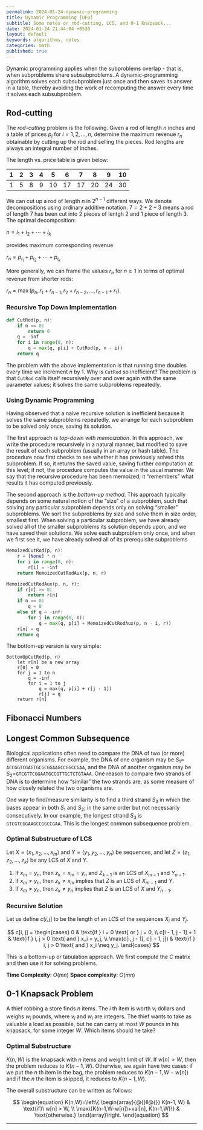 ```yaml
---
permalink: 2024-01-24-dynamic-programming
title: Dynamic Programming [UFO]
subtitle: Some notes on rod-cutting, LCS, and 0-1 Knapsack...
date: 2024-01-24 21:44:04 +0530
layout: default
keywords: algorithms, notes
categories: math
published: true
---
```


Dynamic programming applies when the subproblems overlap - that is, when subproblems share subsubproblems. A dynamic-programming algorithm solves each subsubproblem just once and then saves its answer in a table, thereby avoiding the work of recomputing the answer every time it solves each subsubproblem.

## Rod-cutting

The *rod-cutting* problem is the following. Given a rod of length $n$ inches and a table of prices $p_i$ for $i=1,2,\dots,n$, determine the maximum revenue $r_n$ obtainable by cutting up the rod and selling the pieces. Rod lengths are always an integral number of inches.

The length vs. price table is given below:

|1|2|3|4|5|6|7|8|9|10|
|-|-|-|-|-|-|-|-|-|-|
|1|5|8|9|10|17|17|20|24|30|

We can cut up a rod of length $n$ in $2^{n-1}$ different ways. We denote decompositions using ordinary additive notation. $7=2+2+3$ means a rod of length 7 has been cut into 2 pieces of lentgh 2 and 1 piece of length 3. The optimal decomposition:

$n=i_1+i_2+\cdots+i_k$

provides maximum corresponding revenue

$r_n=p_{i_1}+p_{i_2}+\cdots+p_{i_k}$

More generally, we can frame the values $r_n$ for $n\geq1$ in terms of optimal revenue from shorter rods:

$r_n=\max(p_n, r_1+r_{n-1}, r_2+r_{n-2},\dots,r_{n-1}+r_1)$.

### Recursive Top Down Implementation

```python
def CutRod(p, n):
    if n == 0:
        return 0
    q = -inf
    for i in range(0, n):
        q = max(q, p[i] + CutRod(p, n - i))
    return q
```

The problem with the above implementation is that running time doubles every time we increment $n$ by 1. Why is `CutRod` so inefficient? The problem is that `CutRod` calls itself recursively over and over again with the same parameter values; it solves the same subproblems repeatedly.

### Using Dynamic Programming

Having observed that a naive recursive solution is inefficient because it solves the same subproblems repeatedly, we arrange for each subproblem to be solved only once, saving its solution.

The first approach is *top-down with memoization*. In this approach, we write the procedure recursively in a natural manner, but modified to save the result of each subproblem (usually in an array or hash table). The procedure now first checks to see whether it has previously solved this subproblem. If so, it returns the saved value, saving further computation at this level; if not, the procedure computes the value in the usual manner. We say that the recursive procedure has been memoized; it “remembers” what results it has computed previously.

The second approach is the *bottom-up method*. This approach typically depends on some natural notion of the “size” of a subproblem, such that solving any particular subproblem depends only on solving “smaller” subproblems. We sort the subproblems by size and solve them in size order, smallest first. When solving a particular subproblem, we have already solved all of the smaller subproblems its solution depends upon, and we have saved their solutions. We solve each subproblem only once, and when we first see it, we have already solved all of its prerequisite subproblems

```python
MemoizedCutRod(p, n):
    r = [None] * n
    for i in range(0, n):
        r[i] = -inf
    return MemoizedCutRodAux(p, n, r)
```

```python
MemoizedCutRodAux(p, n, r):
    if r[n] >= 0:
        return r[n]
    if n == 0:
        q = 0
    else if q = -inf:
        for i in range(0, n):
            q = max(q, p[i] + MemoizedCutRodAux(p, n - i, r))
    r[n] = q
    return q
```

The bottom-up version is very simple:

```
BottomUpCutRod(p, n)
	let r[n] be a new array
	r[0] = 0
	for j = 1 to n
		q = -inf
		for i = 1 to j
			q = max(q, p[i] + r[j - 1])
			r[j] = q
	return r[n]
```

## Fibonacci Numbers

## Longest Common Subsequence

Biological applications often need to compare the DNA of two (or more) different organisms. For example, the DNA of one organism may be $S_1=$ `ACCGGTCGAGTGCGCGGAAGCCGGCCGAA`, and the DNA of another organism may be $S_2=$`GTCGTTCGGAATGCCGTTGCTCTGTAAA`. One reason to compare two strands of DNA is to determine how “similar” the two strands are, as some measure of how closely related the two organisms are.

One way to find/measure similarity is to find a third strand $S_3$ in which the bases appear in both $S_1$ and $S_2$; in the same order but not necessarily consecutively. In our example, the longest strand $S_3$ is `GTCGTCGGAAGCCGGCCGAA`. This is the longest common subsequence problem.

### Optimal Substructure of LCS

Let $X=\langle x_1,x_2,\dots,x_m\rangle$ and $Y=\langle y_1,y_2,\dots,y_n\rangle$ be sequences, and let $Z=\langle z_1,z_2,\dots,z_k\rangle$ be any LCS of $X$ and $Y$.

1. If $x_m=y_n$, then $z_k=x_m=y_n$ and $Z_{k-1}$ is an LCS of $X_{m-1}$ and $Y_{n-1}$.
2. If $x_m\neq y_n$, then $z_k\neq x_m$ implies that $Z$ is an LCS of $X_{m-1}$ and $Y$.
3. If $x_m\neq y_n$, then $z_k\neq y_n$ implies that $Z$ is an LCS of $X$ and $Y_{n-1}$.

### Recursive Solution

Let us define $c[i, j]$ to be the length of an LCS of the sequences $X_i$ and $Y_j$.

$$
c[i, j] =
\begin{cases}
    0 & \text{if } i = 0 \text{ or } j = 0, \\
    c[i - 1, j - 1] + 1 & \text{if } i, j > 0 \text{ and } x_i = y_j, \\
    \max(c[i, j - 1], c[i - 1, j]) & \text{if } i, j > 0 \text{ and } x_i \neq y_j.
\end{cases}
$$

This is a bottom-up or tabulation approach. We first compute the $C$ matrix and then use it for solving problems.

**Time Complexity**: $O(mn)$
**Space complexity**: $O(mn)$

## 0-1 Knapsack Problem

A thief robbing a store finds $n$ items. The $i$ th item is worth $v_i$ dollars and weighs $w_i$ pounds, where $v_i$ and $w_i$ are integers. The thief wants to take as valuable a load as possible, but he can carry at most $W$ pounds in his knapsack, for some integer $W$. Which items should he take?

### Optimal Substructure

$K(n, W)$ is the knapsack with $n$ items and weight limit of $W$. If $w[n]>W$, then the problem reduces to $K(n-1,W)$. Otherwise, we again have two cases: if we put the $n$ th item in the bag, the problem reduces to $K(n-1,W-w[n])$ and if the $n$ the item is skipped, it reduces to $K(n-1, W)$.

The overall substructure can be written as follows:

$$
\begin{equation}
  K(n,W)=\left\{
  \begin{array}{@{}ll@{}}
    K(n-1, W) & \text{if}\ w[n] > W, \\
    \max\{K(n-1,W-w[n])+val[n], K(n-1,W)\} & \text{otherwise.}
  \end{array}\right.
\end{equation} 
$$

---
